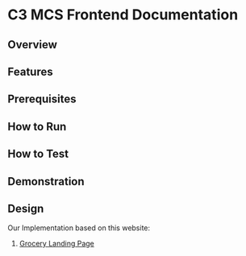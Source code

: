 # C3 MCS Frontend Documentation

## Overview

## Features

## Prerequisites

## How to Run

## How to Test

## Demonstration

## Design

Our Implementation based on this website:
1. [Grocery Landing Page](https://dribbble.com/shots/22774990-Ecommerce-Grocery-Shopping-Website-Landing-Page)